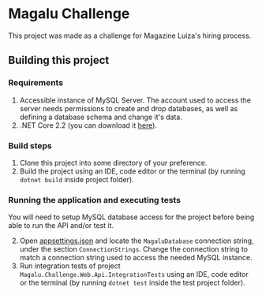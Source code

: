 # Magalu Challenge

This project was made as a challenge for Magazine Luiza's hiring process.

## Building this project

### Requirements

1. Accessible instance of MySQL Server. The account used to access the server needs permissions to create and drop databases, as well as defining a database schema and change it's data.
2. .NET Core 2.2 (you can download it [here](https://dotnet.microsoft.com/download)).

### Build steps

1. Clone this project into some directory of your preference.
2. Build the project using an IDE, code editor or the terminal (by running `dotnet build` inside project folder).

### Running the application and executing tests

You will need to setup MySQL database access for the project before being able to run the API and/or test it.

2. Open [appsettings.json](Magalu.Challenge.Web.Api/appsettings.json) and locate the `MagaluDatabase` connection string, under the section `ConnectionStrings`. Change the connection string to match a connection string used to access the needed MySQL instance.
3. Run integration tests of project `Magalu.Challenge.Web.Api.IntegrationTests` using an IDE, code editor or the terminal (by running `dotnet test`  inside the test project folder).